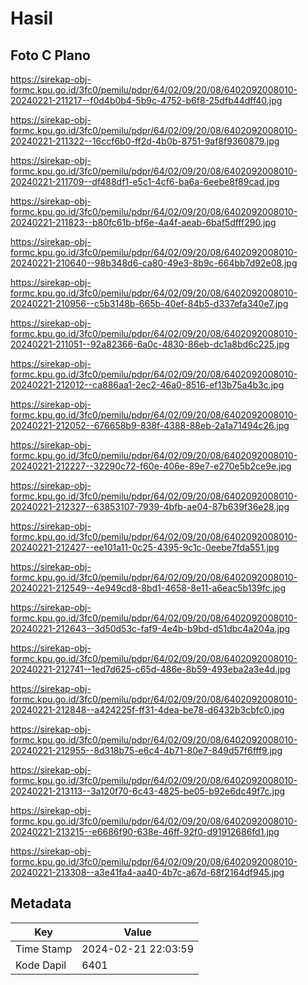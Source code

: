 # Hasil

## Foto C Plano

https://sirekap-obj-formc.kpu.go.id/3fc0/pemilu/pdpr/64/02/09/20/08/6402092008010-20240221-211217--f0d4b0b4-5b9c-4752-b6f8-25dfb44dff40.jpg

https://sirekap-obj-formc.kpu.go.id/3fc0/pemilu/pdpr/64/02/09/20/08/6402092008010-20240221-211322--16ccf6b0-ff2d-4b0b-8751-9af8f9360879.jpg

https://sirekap-obj-formc.kpu.go.id/3fc0/pemilu/pdpr/64/02/09/20/08/6402092008010-20240221-211709--df488df1-e5c1-4cf6-ba6a-6eebe8f89cad.jpg

https://sirekap-obj-formc.kpu.go.id/3fc0/pemilu/pdpr/64/02/09/20/08/6402092008010-20240221-211823--b80fc61b-bf6e-4a4f-aeab-6baf5dfff290.jpg

https://sirekap-obj-formc.kpu.go.id/3fc0/pemilu/pdpr/64/02/09/20/08/6402092008010-20240221-210640--98b348d6-ca80-49e3-8b9c-664bb7d92e08.jpg

https://sirekap-obj-formc.kpu.go.id/3fc0/pemilu/pdpr/64/02/09/20/08/6402092008010-20240221-210956--c5b3148b-665b-40ef-84b5-d337efa340e7.jpg

https://sirekap-obj-formc.kpu.go.id/3fc0/pemilu/pdpr/64/02/09/20/08/6402092008010-20240221-211051--92a82366-6a0c-4830-86eb-dc1a8bd6c225.jpg

https://sirekap-obj-formc.kpu.go.id/3fc0/pemilu/pdpr/64/02/09/20/08/6402092008010-20240221-212012--ca886aa1-2ec2-46a0-8516-ef13b75a4b3c.jpg

https://sirekap-obj-formc.kpu.go.id/3fc0/pemilu/pdpr/64/02/09/20/08/6402092008010-20240221-212052--676658b9-838f-4388-88eb-2a1a71494c26.jpg

https://sirekap-obj-formc.kpu.go.id/3fc0/pemilu/pdpr/64/02/09/20/08/6402092008010-20240221-212227--32290c72-f60e-406e-89e7-e270e5b2ce9e.jpg

https://sirekap-obj-formc.kpu.go.id/3fc0/pemilu/pdpr/64/02/09/20/08/6402092008010-20240221-212327--63853107-7939-4bfb-ae04-87b639f36e28.jpg

https://sirekap-obj-formc.kpu.go.id/3fc0/pemilu/pdpr/64/02/09/20/08/6402092008010-20240221-212427--ee101a11-0c25-4395-9c1c-0eebe7fda551.jpg

https://sirekap-obj-formc.kpu.go.id/3fc0/pemilu/pdpr/64/02/09/20/08/6402092008010-20240221-212549--4e949cd8-8bd1-4658-8e11-a6eac5b139fc.jpg

https://sirekap-obj-formc.kpu.go.id/3fc0/pemilu/pdpr/64/02/09/20/08/6402092008010-20240221-212643--3d50d53c-faf9-4e4b-b9bd-d51dbc4a204a.jpg

https://sirekap-obj-formc.kpu.go.id/3fc0/pemilu/pdpr/64/02/09/20/08/6402092008010-20240221-212741--1ed7d625-c65d-486e-8b59-493eba2a3e4d.jpg

https://sirekap-obj-formc.kpu.go.id/3fc0/pemilu/pdpr/64/02/09/20/08/6402092008010-20240221-212848--a424225f-ff31-4dea-be78-d6432b3cbfc0.jpg

https://sirekap-obj-formc.kpu.go.id/3fc0/pemilu/pdpr/64/02/09/20/08/6402092008010-20240221-212955--8d318b75-e6c4-4b71-80e7-849d57f6fff9.jpg

https://sirekap-obj-formc.kpu.go.id/3fc0/pemilu/pdpr/64/02/09/20/08/6402092008010-20240221-213113--3a120f70-6c43-4825-be05-b92e6dc49f7c.jpg

https://sirekap-obj-formc.kpu.go.id/3fc0/pemilu/pdpr/64/02/09/20/08/6402092008010-20240221-213215--e6686f90-638e-46ff-92f0-d91912686fd1.jpg

https://sirekap-obj-formc.kpu.go.id/3fc0/pemilu/pdpr/64/02/09/20/08/6402092008010-20240221-213308--a3e41fa4-aa40-4b7c-a67d-68f2164df945.jpg


## Metadata

| Key        | Value               |
| ---------- | ------------------- |
| Time Stamp | 2024-02-21 22:03:59 |
| Kode Dapil | 6401                |



